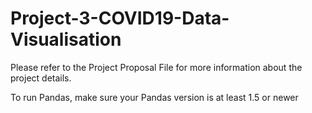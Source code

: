 # Project-3-COVID19-Data-Visualisation

Please refer to the Project Proposal File for more information about the project details.

To run Pandas, make sure your Pandas version is at least 1.5 or newer
